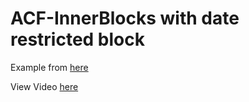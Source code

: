 # ACF-InnerBlocks with date restricted block

Example from [here](https://www.advancedcustomfields.com/blog/acf-5-9-0-release-inner-blocks-ui-improvements-and-exciting-features/)

View Video [here](https://github.com/AdvancedCustomFields/assets/blob/master/2020/05/ACF%205.9%20Inner%20Blocks.mp4?raw=true)
